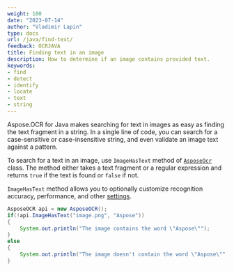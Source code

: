 ```yaml
---
weight: 100
date: "2023-07-14"
author: "Vladimir Lapin"
type: docs
url: /java/find-text/
feedback: OCRJAVA
title: Finding text in an image
description: How to determine if an image contains provided text.
keywords:
- find
- detect
- identify
- locate
- text
- string
---
```


Aspose.OCR for Java makes searching for text in images as easy as finding the text fragment in a string. In a single line of code, you can search for a case-sensitive or case-insensitive string, and even validate an image text against a pattern.

To search for a text in an image, use `ImageHasText` method of [`AsposeOcr`](https://reference.aspose.com/ocr/java/com.aspose.ocr/asposeocr/) class. The method either takes a text fragment or a regular expression and returns `true` if the text is found or `false` if not.

`ImageHasText` method allows you to optionally customize recognition accuracy, performance, and other [settings](/ocr/java/recognition-settings-common/).

```java
AsposeOCR api = new AsposeOCR();
if(!api.ImageHasText("image.png", "Aspose"))
{
	System.out.println("The image contains the word \"Aspose\"");
}
else
{
	System.out.println("The image doesn't contain the word \"Aspose\"");
}
```
